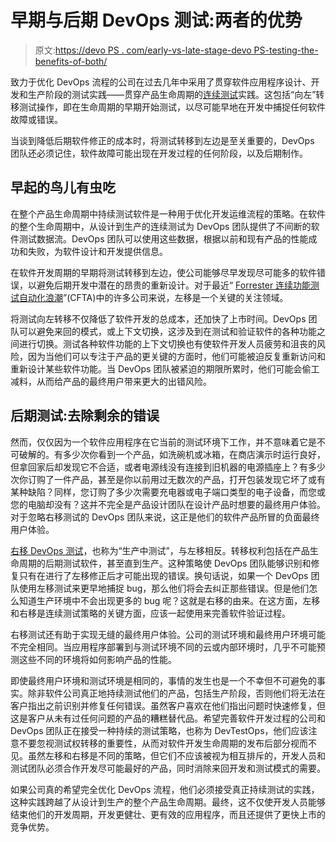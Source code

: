 # 早期与后期 DevOps 测试:两者的优势

> 原文:[https://devo PS . com/early-vs-late-stage-devo PS-testing-the-benefits-of-both/](https://devops.com/early-vs-late-stage-devops-testing-the-benefits-of-both/)

致力于优化 DevOps 流程的公司在过去几年中采用了贯穿软件应用程序设计、开发和生产阶段的测试实践——贯穿产品生命周期的[连续测试](https://devops.com/?s=continuous%20testing)实践。这包括“向左”转移测试操作，即在生命周期的早期开始测试，以尽可能早地在开发中捕捉任何软件故障或错误。

当谈到降低后期软件修正的成本时，将测试转移到左边是至关重要的，DevOps 团队还必须记住，软件故障可能出现在开发过程的任何阶段，以及后期制作。

## 早起的鸟儿有虫吃

在整个产品生命周期中持续测试软件是一种用于优化开发运维流程的策略。在软件的整个生命周期中，从设计到生产的连续测试为 DevOps 团队提供了不间断的软件测试数据流。DevOps 团队可以使用这些数据，根据以前和现有产品的性能成功和失败，为软件设计和开发提供信息。

在软件开发周期的早期将测试转移到左边，使公司能够尽早发现尽可能多的软件错误，以避免后期开发中潜在的昂贵的重新设计。对于最近“ [Forrester 连续功能测试自动化浪潮](https://www.forrester.com/report/The+Forrester+Wave+Continuous+Functional+Test+Automation+Suites+Q2+2020/-/E-RES157267)”(CFTA)中的许多公司来说，左移是一个关键的关注领域。

将测试向左转移不仅降低了软件开发的总成本，还加快了上市时间。DevOps 团队可以避免来回的模式，或上下文切换，这涉及到在测试和验证软件的各种功能之间进行切换。测试各种软件功能的上下文切换也有使软件开发人员疲劳和沮丧的风险，因为当他们可以专注于产品的更关键的方面时，他们可能被迫反复重新访问和重新设计某些软件功能。当 DevOps 团队被紧迫的期限所累时，他们可能会偷工减料，从而给产品的最终用户带来更大的出错风险。

## 后期测试:去除剩余的错误

然而，仅仅因为一个软件应用程序在它当前的测试环境下工作，并不意味着它是不可破解的。有多少次你看到一个产品，如洗碗机或冰箱，在商店演示时运行良好，但拿回家后却发现它不合适，或者电源线没有连接到旧机器的电源插座上？有多少次你订购了一件产品，甚至是你以前用过无数次的产品，打开包装发现它坏了或有某种缺陷？同样，您订购了多少次需要充电器或电子端口类型的电子设备，而您或您的电脑却没有？这并不完全是产品设计团队在设计产品时想要的最终用户体验。对于忽略右移测试的 DevOps 团队来说，这正是他们的软件产品所冒的负面最终用户体验。

[右移 DevOps 测试](https://digitalanarchist.com/videos/featured-guests/james-isaacs-techstrong-tv)，也称为“生产中测试”，与左移相反。转移权利包括在产品生命周期的后期测试软件，甚至直到生产。这种策略使 DevOps 团队能够识别和修复只有在进行了左移修正后才可能出现的错误。换句话说，如果一个 DevOps 团队使用左移测试来更早地捕捉 bug，那么他们将会去纠正那些错误。但是他们怎么知道生产环境中不会出现更多的 bug 呢？这就是右移的由来。在这方面，左移和右移是连续测试策略的关键方面，应该一起使用来完善软件验证过程。

右移测试还有助于实现无缝的最终用户体验。公司的测试环境和最终用户环境可能不完全相同。当应用程序部署到与测试环境不同的云或内部环境时，几乎不可能预测这些不同的环境将如何影响产品的性能。

即使最终用户环境和测试环境是相同的，事情的发生也是一个不幸但不可避免的事实。除非软件公司真正地持续测试他们的产品，包括生产阶段，否则他们将无法在客户指出之前识别并修复任何错误。虽然客户喜欢在他们指出问题时快速修复，但这是客户从未有过任何问题的产品的糟糕替代品。希望完善软件开发过程的公司和 DevOps 团队正在接受一种持续的测试策略，也称为 DevTestOps，他们应该注意不要忽视测试权转移的重要性，从而对软件开发生命周期的发布后部分视而不见。虽然左移和右移是不同的策略，但它们不应该被视为相互排斥的，开发人员和测试团队必须合作开发尽可能最好的产品，同时消除来回开发和测试模式的需要。

如果公司真的希望完全优化 DevOps 流程，他们必须接受真正持续测试的实践，这种实践跨越了从设计到生产的整个产品生命周期。最终，这不仅使开发人员能够结束他们的开发周期，开发更健壮、更有效的应用程序，而且还提供了更快上市的竞争优势。